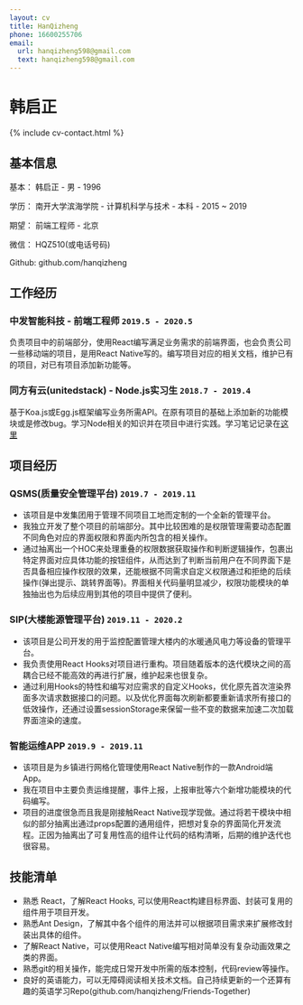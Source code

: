 ```yaml
---
layout: cv
title: HanQizheng
phone: 16600255706
email:
  url: hanqizheng598@gmail.com
  text: hanqizheng598@gmail.com
---
```


# 韩启正

<!--
include contact information from the front matter
Supported arguments:
    - homepage: url, text
    - phone
    - email
-->

{% include cv-contact.html %}

## 基本信息
基本： 韩启正 - 男 - 1996

学历： 南开大学滨海学院 - 计算机科学与技术 - 本科 - 2015 ~ 2019

期望： 前端工程师 - 北京

微信： HQZ510(或电话号码)

Github: github.com/hanqizheng

## 工作经历

### **中发智能科技 - 前端工程师** `2019.5 - 2020.5`

负责项目中的前端部分，使用React编写满足业务需求的前端界面，也会负责公司一些移动端的项目，是用React Native写的。编写项目对应的相关文档，维护已有的项目，对已有项目添加新功能等。

### **同方有云(unitedstack)** - Node.js**实习生** `2018.7 - 2019.4`

基于Koa.js或Egg.js框架编写业务所需API。在原有项目的基础上添加新的功能模块或是修改bug。学习Node相关的知识并在项目中进行实践。学习笔记记录在[这里](https://github.com/hanqizheng/Node.js-Learning)

## 项目经历

### **QSMS(质量安全管理平台)** `2019.7 - 2019.11`


  - 该项目是中发集团用于管理不同项目工地而定制的一个全新的管理平台。<br>
  - 我独立开发了整个项目的前端部分。其中比较困难的是权限管理需要动态配置不同角色对应的界面权限和界面内所包含的相关操作。
  - 通过抽离出一个HOC来处理重叠的权限数据获取操作和判断逻辑操作，包裹出特定界面对应具体功能的按钮组件，从而达到了判断当前用户在不同界面下是否具备相应操作权限的效果，还能根据不同需求自定义权限通过和拒绝的后续操作(弹出提示、跳转界面等)。界面相关代码量明显减少，权限功能模块的单独抽出也为后续应用到其他的项目中提供了便利。<br>


### **SIP(大楼能源管理平台)** `2019.11 - 2020.2`

- 该项目是公司开发的用于监控配置管理大楼内的水暖通风电力等设备的管理平台。<br>
- 我负责使用React Hooks对项目进行重构。项目随着版本的迭代模块之间的高耦合已经不能高效的再进行扩展，维护起来也很复杂。<br>
- 通过利用Hooks的特性和编写对应需求的自定义Hooks，优化原先首次渲染界面多次请求数据接口的问题。以及优化界面每次刷新都要重新请求所有接口的低效操作，还通过设置sessionStorage来保留一些不变的数据来加速二次加载界面渲染的速度。


### **智能运维APP** `2019.9 - 2019.11`

- 该项目是为乡镇进行网格化管理使用React Native制作的一款Android端App。<br>
- 我在项目中主要负责运维提醒，事件上报，上报审批等六个新增功能模块的代码编写。<br>
- 项目的进度很急而且我是刚接触React Native现学现做。通过将若干模块中相似的部分抽离出通过props配置的通用组件，把想对复杂的界面简化开发流程。正因为抽离出了可复用性高的组件让代码的结构清晰，后期的维护迭代也很容易。<br>

## 技能清单

- 熟悉 React，了解React Hooks, 可以使用React构建目标界面、封装可复用的组件用于项目开发。<br> 
- 熟悉Ant Design，了解其中各个组件的用法并可以根据项目需求来扩展修改封装出具体的组件。<br>
- 了解React Native，可以使用React Native编写相对简单没有复杂动画效果之类的界面。<br>
- 熟悉git的相关操作，能完成日常开发中所需的版本控制，代码review等操作。
- 良好的英语能力，可以无障碍阅读相关技术文档。自己持续更新的一个还算有趣的英语学习Repo(github.com/hanqizheng/Friends-Together)<br>

<!-- ### Footer

Last updated: June 2020 -->
